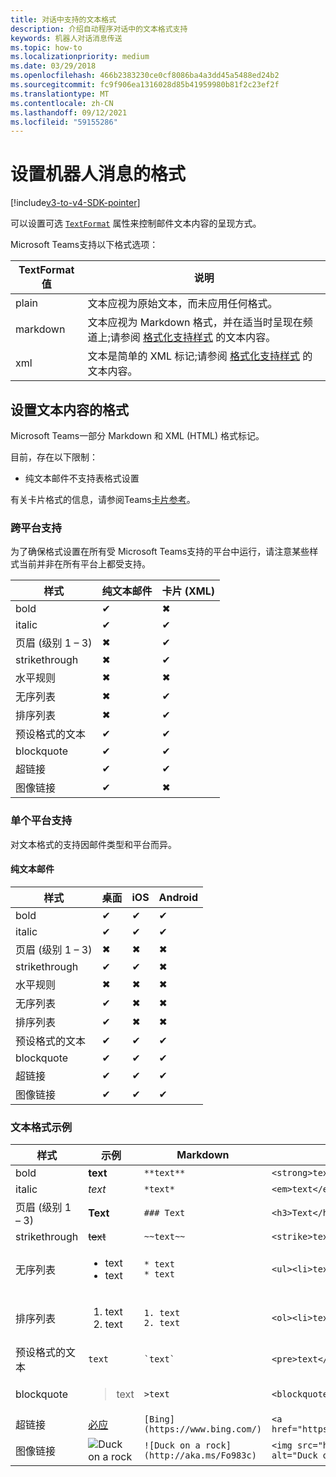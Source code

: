 ```yaml
---
title: 对话中支持的文本格式
description: 介绍自动程序对话中的文本格式支持
keywords: 机器人对话消息传送
ms.topic: how-to
ms.localizationpriority: medium
ms.date: 03/29/2018
ms.openlocfilehash: 466b2383230ce0cf8086ba4a3dd45a5488ed24b2
ms.sourcegitcommit: fc9f906ea1316028d85b41959980b81f2c23ef2f
ms.translationtype: MT
ms.contentlocale: zh-CN
ms.lasthandoff: 09/12/2021
ms.locfileid: "59155286"
---
```

# <a name="formatting-bot-messages"></a>设置机器人消息的格式

[!include[v3-to-v4-SDK-pointer](~/includes/v3-to-v4-pointer-bots.md)]

可以设置可选 [`TextFormat`](/bot-framework/dotnet/bot-builder-dotnet-create-messages#customizing-a-message) 属性来控制邮件文本内容的呈现方式。

Microsoft Teams支持以下格式选项：

| TextFormat 值 | 说明 |
| --- | --- |
| plain | 文本应视为原始文本，而未应用任何格式。 |
| markdown | 文本应视为 Markdown 格式，并在适当时呈现在频道上;请参阅 [格式化支持样式](#formatting-text-content) 的文本内容。 |
| xml | 文本是简单的 XML 标记;请参阅 [格式化支持样式](#formatting-text-content) 的文本内容。 |

## <a name="formatting-text-content"></a>设置文本内容的格式

Microsoft Teams一部分 Markdown 和 XML (HTML) 格式标记。

目前，存在以下限制：

* 纯文本邮件不支持表格式设置

有关卡片格式的信息，请参阅Teams[卡片参考](~/task-modules-and-cards/cards/cards-reference.md)。

### <a name="cross-platform-support"></a>跨平台支持

为了确保格式设置在所有受 Microsoft Teams支持的平台中运行，请注意某些样式当前并非在所有平台上都受支持。

| 样式                     | 纯文本邮件 | 卡片 (XML)  |
|---------------------------|--------------------|------------------|
| bold                      | ✔                  | ✖                |
| italic                    | ✔                  | ✔                |
| 页眉 (级别 1 &ndash; 3)  | ✖                  | ✔                |
| strikethrough             | ✖                  | ✔                |
| 水平规则           | ✖                  | ✖                |
| 无序列表            | ✖                  | ✔                |
| 排序列表              | ✖                  | ✔                |
| 预设格式的文本         | ✔                  | ✔                |
| blockquote                | ✔                  | ✔                |
| 超链接                 | ✔                  | ✔                |
| 图像链接                | ✔                  | ✖                |

### <a name="support-by-individual-platform"></a>单个平台支持

对文本格式的支持因邮件类型和平台而异。

#### <a name="text-only-messages"></a>纯文本邮件

| 样式                     | 桌面 | iOS | Android |
|---------------------------|---------|-----|---------|
| bold                      | ✔       | ✔   | ✔       |
| italic                    | ✔       | ✔   | ✔       |
| 页眉 (级别 1 &ndash; 3)  | ✖       | ✖   | ✖       |
| strikethrough             | ✔       | ✔   | ✖       |
| 水平规则           | ✖       | ✖   | ✖       |
| 无序列表            | ✔       | ✖   | ✖       |
| 排序列表              | ✔       | ✖   | ✖       |
| 预设格式的文本         | ✔       | ✔   | ✔       |
| blockquote                | ✔       | ✔   | ✔       |
| 超链接                 | ✔       | ✔   | ✔       |
| 图像链接                | ✔       | ✔   | ✔       |

### <a name="examples-of-text-formatting"></a>文本格式示例

| 样式 | 示例 | Markdown | XML (HTML)  |
| --- | --- | --- | --- |
| bold | **text** | `**text**` | `<strong>text</strong>` |
| italic | *text* | `*text*` | `<em>text</em>` |
| 页眉 (级别 1 &ndash; 3)  | **Text** | `### Text` | `<h3>Text</h3>` |
| strikethrough | ~~text~~ | `~~text~~` | `<strike>text</strike>` |
| 无序列表 | <ul><li>text</li><li>text</li></ul> | `* text`<br>`* text` | `<ul><li>text</li><li>text</li></ul>` |
| 排序列表 | <ol><li>text</li><li>text</li></ol> | `1. text`<br>`2. text` | `<ol><li>text</li><li>text</li></ol>` |
| 预设格式的文本 | `text` | `` `text` `` | `<pre>text</pre>` |
| blockquote | <blockquote>text</blockquote> | `>text` | `<blockquote>text</blockquote>` |
| 超链接 | [必应](https://www.bing.com/) | `[Bing](https://www.bing.com/)` | `<a href="https://www.bing.com/">Bing</a>` |
| 图像链接 | <img src="https://aka.ms/Fo983c" alt="Duck on a rock"></img> | `![Duck on a rock](http://aka.ms/Fo983c)` | `<img src="https://aka.ms/Fo983c" alt="Duck on a rock"></img>` |
